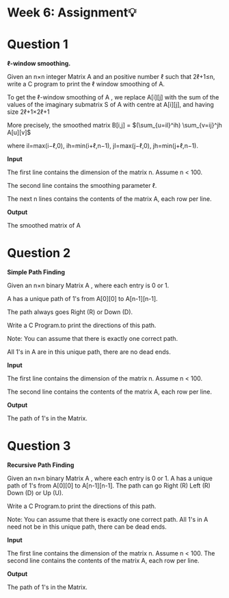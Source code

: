 # Week 6: Assignment💡

<h1>Question 1</h1>

**ℓ-window smoothing.**

Given an n×n integer Matrix A and an positive number ℓ such that 2ℓ+1≤n, write a C program to print the ℓ window smoothing of A. 

To get the  ℓ-window smoothing of A , we replace A[i][j] with the sum of the values of the imaginary submatrix S of A with centre at A[i][j], and having size 2ℓ+1×2ℓ+1


More precisely, the smoothed matrix B[i,j] = $(\sum_{u=il}^ih)    \sum_{v=ij}^jh      A[u][v]$ 

where il=max(i−ℓ,0), ih=min(i+ℓ,n−1), jl=max(j−ℓ,0), jh=min(j+ℓ,n−1).

**Input**

The first line contains the dimension of the matrix n. Assume n < 100.

The second line contains the smoothing parameter ℓ. 

The next n lines contains the contents of the matrix A, each row per line.

**Output**

The smoothed matrix of A

<h1>Question 2</h1>

**Simple Path Finding**

Given an n×n binary Matrix A , where each entry is 0 or 1.

A has a unique path of 1's from  A[0][0] to A[n-1][n-1].

The path always goes Right (R) or Down (D).

Write a C Program.to print the directions of this path.

Note: You can assume that there is exactly one correct path.

All 1's in A are in this unique path, there are no dead ends.

**Input**

The first line contains the dimension of the matrix n. Assume n < 100.

The second line contains the contents of the matrix A, each row per line.


**Output**

The path of 1's in the Matrix.

<h1>Question 3</h1>

**Recursive Path Finding**

Given an n×n binary Matrix A , where each entry is 0 or 1.
A has a unique path of 1's from  A[0][0] to A[n-1][n-1].
The path can go Right (R) Left (R)  Down (D) or Up (U).

Write a C Program.to print the directions of this path.

Note: You can assume that there is exactly one correct path.
All 1's in A need not be in this unique path, there can be dead ends.

**Input**

The first line contains the dimension of the matrix n. Assume n < 100.
The second line contains the contents of the matrix A, each row per line.

**Output**

The path of 1's in the Matrix.



